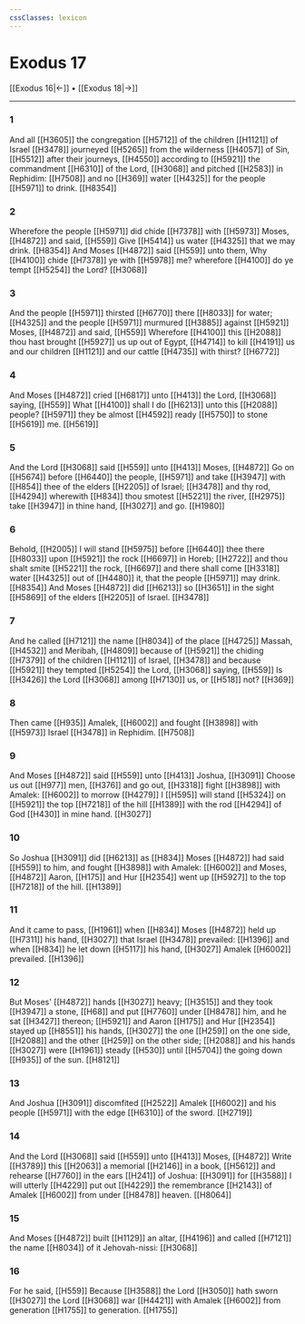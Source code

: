 ```yaml
---
cssClasses: lexicon
---
```

# Exodus 17

[[Exodus 16|←]] • [[Exodus 18|→]]

---

### 1
And all [[H3605]] the congregation [[H5712]] of the children [[H1121]] of Israel [[H3478]] journeyed [[H5265]] from the wilderness [[H4057]] of Sin, [[H5512]] after their journeys, [[H4550]] according to [[H5921]] the commandment [[H6310]] of the Lord, [[H3068]] and pitched [[H2583]] in Rephidim: [[H7508]] and no [[H369]] water [[H4325]] for the people [[H5971]] to drink. [[H8354]]

### 2
Wherefore the people [[H5971]] did chide [[H7378]] with [[H5973]] Moses, [[H4872]] and said, [[H559]] Give [[H5414]] us water [[H4325]] that we may drink. [[H8354]] And Moses [[H4872]] said [[H559]] unto them, Why [[H4100]] chide [[H7378]] ye with [[H5978]] me? wherefore [[H4100]] do ye tempt [[H5254]] the Lord? [[H3068]]

### 3
And the people [[H5971]] thirsted [[H6770]] there [[H8033]] for water; [[H4325]] and the people [[H5971]] murmured [[H3885]] against [[H5921]] Moses, [[H4872]] and said, [[H559]] Wherefore [[H4100]] this [[H2088]] thou hast brought [[H5927]] us up out of Egypt, [[H4714]] to kill [[H4191]] us and our children [[H1121]] and our cattle [[H4735]] with thirst? [[H6772]]

### 4
And Moses [[H4872]] cried [[H6817]] unto [[H413]] the Lord, [[H3068]] saying, [[H559]] What [[H4100]] shall I do [[H6213]] unto this [[H2088]] people? [[H5971]] they be almost [[H4592]] ready [[H5750]] to stone [[H5619]] me. [[H5619]]

### 5
And the Lord [[H3068]] said [[H559]] unto [[H413]] Moses, [[H4872]] Go on [[H5674]] before [[H6440]] the people, [[H5971]] and take [[H3947]] with [[H854]] thee of the elders [[H2205]] of Israel; [[H3478]] and thy rod, [[H4294]] wherewith [[H834]] thou smotest [[H5221]] the river, [[H2975]] take [[H3947]] in thine hand, [[H3027]] and go. [[H1980]]

### 6
Behold, [[H2005]] I will stand [[H5975]] before [[H6440]] thee there [[H8033]] upon [[H5921]] the rock [[H6697]] in Horeb; [[H2722]] and thou shalt smite [[H5221]] the rock, [[H6697]] and there shall come [[H3318]] water [[H4325]] out of [[H4480]] it, that the people [[H5971]] may drink. [[H8354]] And Moses [[H4872]] did [[H6213]] so [[H3651]] in the sight [[H5869]] of the elders [[H2205]] of Israel. [[H3478]]

### 7
And he called [[H7121]] the name [[H8034]] of the place [[H4725]] Massah, [[H4532]] and Meribah, [[H4809]] because of [[H5921]] the chiding [[H7379]] of the children [[H1121]] of Israel, [[H3478]] and because [[H5921]] they tempted [[H5254]] the Lord, [[H3068]] saying, [[H559]] Is [[H3426]] the Lord [[H3068]] among [[H7130]] us, or [[H518]] not? [[H369]]

### 8
Then came [[H935]] Amalek, [[H6002]] and fought [[H3898]] with [[H5973]] Israel [[H3478]] in Rephidim. [[H7508]]

### 9
And Moses [[H4872]] said [[H559]] unto [[H413]] Joshua, [[H3091]] Choose us out [[H977]] men, [[H376]] and go out, [[H3318]] fight [[H3898]] with Amalek: [[H6002]] to morrow [[H4279]] I [[H595]] will stand [[H5324]] on [[H5921]] the top [[H7218]] of the hill [[H1389]] with the rod [[H4294]] of God [[H430]] in mine hand. [[H3027]]

### 10
So Joshua [[H3091]] did [[H6213]] as [[H834]] Moses [[H4872]] had said [[H559]] to him, and fought [[H3898]] with Amalek: [[H6002]] and Moses, [[H4872]] Aaron, [[H175]] and Hur [[H2354]] went up [[H5927]] to the top [[H7218]] of the hill. [[H1389]]

### 11
And it came to pass, [[H1961]] when [[H834]] Moses [[H4872]] held up [[H7311]] his hand, [[H3027]] that Israel [[H3478]] prevailed: [[H1396]] and when [[H834]] he let down [[H5117]] his hand, [[H3027]] Amalek [[H6002]] prevailed. [[H1396]]

### 12
But Moses' [[H4872]] hands [[H3027]] heavy; [[H3515]] and they took [[H3947]] a stone, [[H68]] and put [[H7760]] under [[H8478]] him, and he sat [[H3427]] thereon; [[H5921]] and Aaron [[H175]] and Hur [[H2354]] stayed up [[H8551]] his hands, [[H3027]] the one [[H259]] on the one side, [[H2088]] and the other [[H259]] on the other side; [[H2088]] and his hands [[H3027]] were [[H1961]] steady [[H530]] until [[H5704]] the going down [[H935]] of the sun. [[H8121]]

### 13
And Joshua [[H3091]] discomfited [[H2522]] Amalek [[H6002]] and his people [[H5971]] with the edge [[H6310]] of the sword. [[H2719]]

### 14
And the Lord [[H3068]] said [[H559]] unto [[H413]] Moses, [[H4872]] Write [[H3789]] this [[H2063]] a memorial [[H2146]] in a book, [[H5612]] and rehearse [[H7760]] in the ears [[H241]] of Joshua: [[H3091]] for [[H3588]] I will utterly [[H4229]] put out [[H4229]] the remembrance [[H2143]] of Amalek [[H6002]] from under [[H8478]] heaven. [[H8064]]

### 15
And Moses [[H4872]] built [[H1129]] an altar, [[H4196]] and called [[H7121]] the name [[H8034]] of it Jehovah-nissi: [[H3068]]

### 16
For he said, [[H559]] Because [[H3588]] the Lord [[H3050]] hath sworn [[H3027]] the Lord [[H3068]] war [[H4421]] with Amalek [[H6002]] from generation [[H1755]] to generation. [[H1755]]